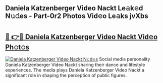 ## Daniela Katzenberger Video Nackt Le𝚊k𝚎d N𝚞𝚍es - Part-0r2 Photos Vid𝚎o Le𝚊ks jvXbs

# <h2><a href="http://fb83w5v.evod.top/?m=Daniela+Katzenberger+Video+Nackt">🔗 👉🔴 Daniela Katzenberger Video Nackt Vid𝚎o Ph𝚘t𝚘s</a></h2>

[![Daniela Katzenberger Video Nackt N𝚞d𝚎s](https://i.imgur.com/8V9OHl7.gif)](http://fb83w5v.evod.top/?m=Daniela+Katzenberger+Video+Nackt)
Social media personality Daniela Katzenberger Video Nackt sharing their dance and lifestyle experiences. The media plays Daniela Katzenberger Video Nackt a significant role in shaping the perception of public figures. 
